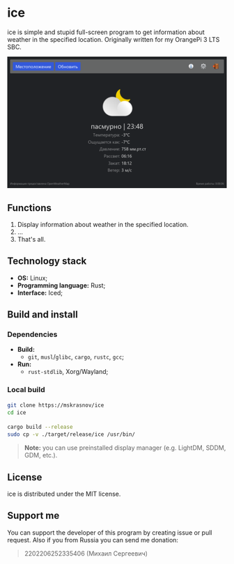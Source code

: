 # ice

ice is simple and stupid full-screen program to get information about weather in the specified location. Originally written for my OrangePi 3 LTS SBC.

![](assets/ice.png)

## Functions

1. Display information about weather in the specified location.
2. ...
3. That's all.

## Technology stack

- **OS:** Linux;
- **Programming language:** Rust;
- **Interface:** Iced;

## Build and install

### Dependencies

- **Build:**
  - `git`, `musl`/`glibc`, `cargo`, `rustc`, `gcc`;
- **Run:**
  - `rust-stdlib`, Xorg/Wayland;

### Local build

```bash
git clone https://mskrasnov/ice
cd ice

cargo build --release
sudo cp -v ./target/release/ice /usr/bin/
```

> **Note:** you can use preinstalled display manager (e.g. LightDM, SDDM, GDM, etc.).

## License

ice is distributed under the MIT license.

## Support me

You can support the developer of this program by creating issue or pull request. Also if you from Russia you can send me donation:

> 2202206252335406 (Михаил Сергеевич)
